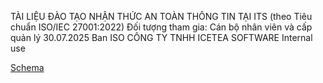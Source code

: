 TÀI LIỆU ĐÀO TẠO NHẬN THỨC AN TOÀN THÔNG TIN TẠI ITS (theo Tiêu chuẩn ISO/IEC 27001:2022)
Đối tượng tham gia: Cán bộ nhân viên và cấp quản lý
30.07.2025
Ban ISO
CÔNG TY TNHH ICETEA SOFTWARE
Internal use

[Schema](page_1_img_0.png)
